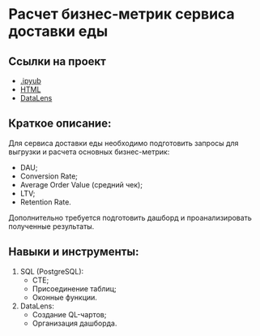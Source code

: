 # Расчет бизнес-метрик сервиса доставки еды

## Ссылки на проект
- [.ipyub]()
- [HTML]()
- [DataLens](https://datalens.yandex/lup9jlu3sooq7)

## Краткое описание:
Для сервиса доставки еды необходимо подготовить запросы для выгрузки и расчета основных бизнес-метрик:
- DAU;
- Conversion Rate;
- Average Order Value (средний чек);
- LTV;
- Retention Rate.

Дополнительно требуется подготовить дашборд и проанализировать полученные результаты.

## Навыки и инструменты:
1. SQL (PostgreSQL):
   - CTE;
   - Присоединение таблиц;
   - Оконные функции.
2. DataLens:
   - Создание QL-чартов;
   - Организация дашборда.
